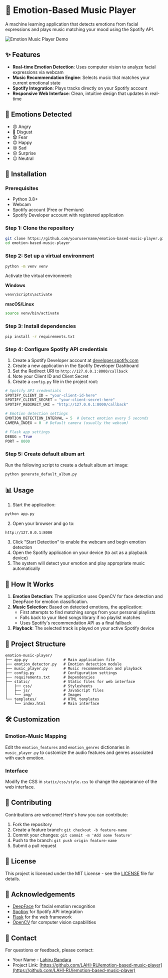 # 🎵 Emotion-Based Music Player

A machine learning application that detects emotions from facial expressions and plays music matching your mood using the Spotify API.

![Emotion Music Player Demo](https://media.giphy.com/media/placeholder/giphy.gif)

## ✨ Features

- **Real-time Emotion Detection**: Uses computer vision to analyze facial expressions via webcam
- **Music Recommendation Engine**: Selects music that matches your current emotional state
- **Spotify Integration**: Plays tracks directly on your Spotify account
- **Responsive Web Interface**: Clean, intuitive design that updates in real-time

## 🧠 Emotions Detected

- 😠 Angry
- 🤢 Disgust
- 😨 Fear
- 😊 Happy
- 😢 Sad
- 😲 Surprise
- 😐 Neutral

## 🚀 Installation

### Prerequisites

- Python 3.8+
- Webcam
- Spotify account (Free or Premium)
- Spotify Developer account with registered application

### Step 1: Clone the repository

```bash
git clone https://github.com/yourusername/emotion-based-music-player.git
cd emotion-based-music-player
```

### Step 2: Set up a virtual environment

```bash
python -m venv venv
```

Activate the virtual environment:

**Windows**
```bash
venv\Scripts\activate
```

**macOS/Linux**
```bash
source venv/bin/activate
```

### Step 3: Install dependencies

```bash
pip install -r requirements.txt
```

### Step 4: Configure Spotify API credentials

1. Create a Spotify Developer account at [developer.spotify.com](https://developer.spotify.com/)
2. Create a new application in the Spotify Developer Dashboard
3. Set the Redirect URI to `http://127.0.0.1:8000/callback`
4. Note your Client ID and Client Secret
5. Create a `config.py` file in the project root:

```python
# Spotify API credentials
SPOTIFY_CLIENT_ID = "your-client-id-here"
SPOTIFY_CLIENT_SECRET = "your-client-secret-here"
SPOTIFY_REDIRECT_URI = "http://127.0.0.1:8000/callback"

# Emotion detection settings
EMOTION_DETECTION_INTERVAL = 5  # Detect emotion every 5 seconds
CAMERA_INDEX = 0  # Default camera (usually the webcam)

# Flask app settings
DEBUG = True
PORT = 8000
```

### Step 5: Create default album art

Run the following script to create a default album art image:

```bash
python generate_default_album.py
```

## 📊 Usage

1. Start the application:
```bash
python app.py
```

2. Open your browser and go to:
```
http://127.0.0.1:8000
```

3. Click "Start Detection" to enable the webcam and begin emotion detection
4. Open the Spotify application on your device (to act as a playback device)
5. The system will detect your emotion and play appropriate music automatically

## 🔧 How It Works

1. **Emotion Detection**: The application uses OpenCV for face detection and DeepFace for emotion classification.
2. **Music Selection**: Based on detected emotions, the application:
   - First attempts to find matching songs from your personal playlists
   - Falls back to your liked songs library if no playlist matches
   - Uses Spotify's recommendation API as a final fallback
3. **Playback**: The selected track is played on your active Spotify device

## 🧩 Project Structure

```
emotion-music-player/
├── app.py                # Main application file
├── emotion_detector.py   # Emotion detection module
├── music_player.py       # Music recommendation and playback
├── config.py             # Configuration settings
├── requirements.txt      # Dependencies
├── static/               # Static files for web interface
│   ├── css/              # Stylesheets
│   ├── js/               # JavaScript files
│   └── img/              # Images
└── templates/            # HTML templates
    └── index.html        # Main interface
```

## 🛠️ Customization

### Emotion-Music Mapping

Edit the `emotion_features` and `emotion_genres` dictionaries in `music_player.py` to customize the audio features and genres associated with each emotion.

### Interface

Modify the CSS in `static/css/style.css` to change the appearance of the web interface.

## 🤝 Contributing

Contributions are welcome! Here's how you can contribute:

1. Fork the repository
2. Create a feature branch: `git checkout -b feature-name`
3. Commit your changes: `git commit -m 'Add some feature'`
4. Push to the branch: `git push origin feature-name`
5. Submit a pull request

## 📝 License

This project is licensed under the MIT License - see the [LICENSE](LICENSE) file for details.

## 🙏 Acknowledgements

- [DeepFace](https://github.com/serengil/deepface) for facial emotion recognition
- [Spotipy](https://github.com/plamere/spotipy) for Spotify API integration
- [Flask](https://flask.palletsprojects.com/) for the web framework
- [OpenCV](https://opencv.org/) for computer vision capabilities

## 📧 Contact

For questions or feedback, please contact:
- Your Name - [Lahiru Bandara](mailto:lahiiru.dananjaya@gmail.com)
- Project Link: [https://github.com/LAHI-RU/emotion-based-music-player](https://github.com/LAHI-RU/emotion-based-music-player)
